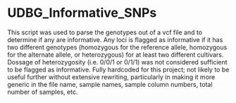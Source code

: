 # UDBG_Informative_SNPs

This script was used to parse the genotypes out of a vcf file and to determine if any are informative. Any loci is flagged as informative if it has two different genotypes (homozygous for the reference allele, homozygous for the alternate allele, or heterozygous) for at least two different cultivars. Dossage of heterozygosity (i.e. 0/0/1 or 0/1/1) was not considered sufficient to be flagged as informative. Fully hardcoded for this project; not likely to be useful further without extensive rewriting, particularly in making it more generic in the file name, sample names, sample column numbers, total number of samples, etc.
